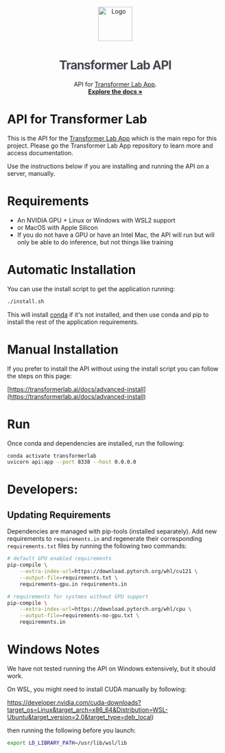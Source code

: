 <!-- PROJECT LOGO -->
<br />
<div align="center">
  <a href="https://github.com/transformerlab/transformerlab-app">
    <img src="https://transformerlab.ai/img/flask.svg" alt="Logo" width="80" height="80">
  </a>

  <h1 align="center" style="color: rgb(68, 73, 80); letter-spacing: -1px">Transformer Lab API</h1>

  <p align="center">
    API for <a href="http://github.com/transformerlab/transformerlab-app">Transformer Lab App</a>.
    <br />
    <a href="https://transformerlab.ai/docs/intro"><strong>Explore the docs »</strong></a>
  </p>
</div>

# API for Transformer Lab

This is the API for the [Transformer Lab App](https://github.com/transformerlab/transformerlab-app) which is the main repo for this project. Please go the Transformer Lab App repository to learn more and access documentation.

Use the instructions below if you are installing and running the API on a server, manually.

# Requirements

- An NVIDIA GPU + Linux or Windows with WSL2 support
- or MacOS with Apple Silicon
- If you do not have a GPU or have an Intel Mac, the API will run but will only be able to do inference, but not things like training

# Automatic Installation

You can use the install script to get the application running:

```bash
./install.sh
```

This will install [conda](https://docs.conda.io/projects/miniconda/en/latest/) if it's not installed, and then use conda and pip to
install the rest of the application requirements.

# Manual Installation

If you prefer to install the API without using the install script you can follow the steps on this page:

[https://transformerlab.ai/docs/advanced-install](https://transformerlab.ai/docs/advanced-install)

# Run

Once conda and dependencies are installed, run the following:

```bash
conda activate transformerlab
uvicorn api:app --port 8338 --host 0.0.0.0
```

# Developers:

## Updating Requirements

Dependencies are managed with pip-tools (installed separately). Add new requirements to `requirements.in` and regenerate their corresponding `requirements.txt` files by running the following two commands:

```bash
# default GPU enabled requirements
pip-compile \
    --extra-index-url=https://download.pytorch.org/whl/cu121 \
    --output-file=requirements.txt \
    requirements-gpu.in requirements.in

# requirements for systmes without GPU support
pip-compile \
    --extra-index-url=https://download.pytorch.org/whl/cpu \
    --output-file=requirements-no-gpu.txt \
    requirements.in
```

# Windows Notes

We have not tested running the API on Windows extensively, but it should work.

On WSL, you might need to install CUDA manually by following:

https://developer.nvidia.com/cuda-downloads?target_os=Linux&target_arch=x86_64&Distribution=WSL-Ubuntu&target_version=2.0&target_type=deb_local)

then running the following before you launch:

```bash
export LD_LIBRARY_PATH=/usr/lib/wsl/lib
```
